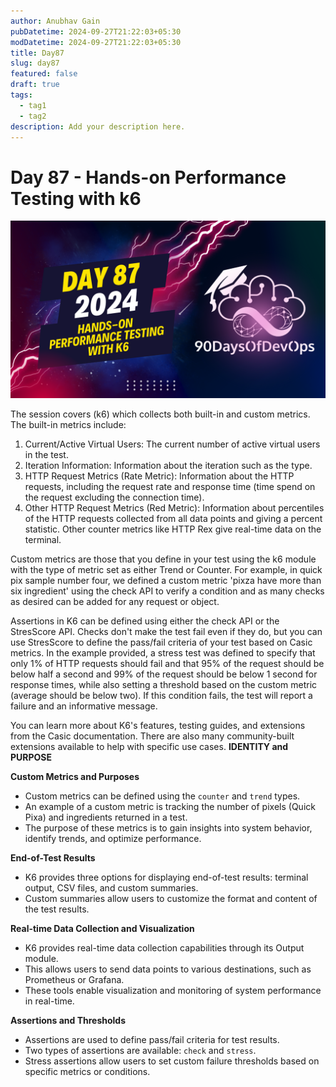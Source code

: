 ```yaml
---
author: Anubhav Gain
pubDatetime: 2024-09-27T21:22:03+05:30
modDatetime: 2024-09-27T21:22:03+05:30
title: Day87
slug: day87
featured: false
draft: true
tags:
  - tag1
  - tag2
description: Add your description here.
---
```


# Day 87 - Hands-on Performance Testing with k6

[![Watch the video](thumbnails/day87.png)](https://www.youtube.com/watch?v=Jg4GRzRHX9M)

The session covers (k6) which collects both built-in and custom metrics. The built-in metrics include:

1. Current/Active Virtual Users: The current number of active virtual users in the test.
2. Iteration Information: Information about the iteration such as the type.
3. HTTP Request Metrics (Rate Metric): Information about the HTTP requests, including the request rate and response time (time spend on the request excluding the connection time).
4. Other HTTP Request Metrics (Red Metric): Information about percentiles of the HTTP requests collected from all data points and giving a percent statistic. Other counter metrics like HTTP Rex give real-time data on the terminal.

Custom metrics are those that you define in your test using the k6 module with the type of metric set as either Trend or Counter. For example, in quick pix sample number four, we defined a custom metric 'pixza have more than six ingredient' using the check API to verify a condition and as many checks as desired can be added for any request or object.

Assertions in K6 can be defined using either the check API or the StresScore API. Checks don't make the test fail even if they do, but you can use StresScore to define the pass/fail criteria of your test based on Casic metrics. In the example provided, a stress test was defined to specify that only 1% of HTTP requests should fail and that 95% of the request should be below half a second and 99% of the request should be below 1 second for response times, while also setting a threshold based on the custom metric (average should be below two). If this condition fails, the test will report a failure and an informative message.

You can learn more about K6's features, testing guides, and extensions from the Casic documentation. There are also many community-built extensions available to help with specific use cases.
**IDENTITY and PURPOSE**

**Custom Metrics and Purposes**

- Custom metrics can be defined using the `counter` and `trend` types.
- An example of a custom metric is tracking the number of pixels (Quick Pixa) and ingredients returned in a test.
- The purpose of these metrics is to gain insights into system behavior, identify trends, and optimize performance.

**End-of-Test Results**

- K6 provides three options for displaying end-of-test results: terminal output, CSV files, and custom summaries.
- Custom summaries allow users to customize the format and content of the test results.

**Real-time Data Collection and Visualization**

- K6 provides real-time data collection capabilities through its Output module.
- This allows users to send data points to various destinations, such as Prometheus or Grafana.
- These tools enable visualization and monitoring of system performance in real-time.

**Assertions and Thresholds**

- Assertions are used to define pass/fail criteria for test results.
- Two types of assertions are available: `check` and `stress`.
- Stress assertions allow users to set custom failure thresholds based on specific metrics or conditions.
